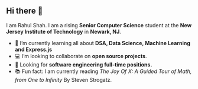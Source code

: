 ## Hi there 👋
I am Rahul Shah. I am a rising **Senior Computer Science** student at the **New Jersey Institute of Technology** in **Newark, NJ**. 

- 🧠 I’m currently learning all about **DSA, Data Science, Machine Learning  and Express.js**
- 💻 I’m looking to collaborate on **open source projects**.
- 👔 Looking for **software engineering full-time positions.**
- 📚 Fun fact: I am currently reading *The Joy Of X: A Guided Tour of Math, from One to Infinity* By Steven Strogatz.


 




